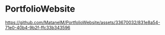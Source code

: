 # PortfolioWebsite


https://github.com/MatanelM/PortfolioWebsite/assets/33670032/831e8a54-71e0-40b4-9b2f-ffc33b343596

